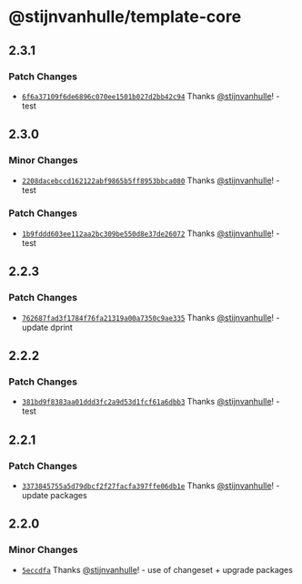 # @stijnvanhulle/template-core

## 2.3.1

### Patch Changes

- [`6f6a37109f6de6896c070ee1501b027d2bb42c94`](https://github.com/stijnvanhulle/template/commit/6f6a37109f6de6896c070ee1501b027d2bb42c94) Thanks [@stijnvanhulle](https://github.com/stijnvanhulle)! - test

## 2.3.0

### Minor Changes

- [`2208dacebccd162122abf9865b5ff8953bbca080`](https://github.com/stijnvanhulle/template/commit/2208dacebccd162122abf9865b5ff8953bbca080) Thanks [@stijnvanhulle](https://github.com/stijnvanhulle)! - test

### Patch Changes

- [`1b9fddd603ee112aa2bc309be550d8e37de26072`](https://github.com/stijnvanhulle/template/commit/1b9fddd603ee112aa2bc309be550d8e37de26072) Thanks [@stijnvanhulle](https://github.com/stijnvanhulle)! - test

## 2.2.3

### Patch Changes

- [`762687fad3f1784f76fa21319a00a7350c9ae335`](https://github.com/stijnvanhulle/template/commit/762687fad3f1784f76fa21319a00a7350c9ae335) Thanks [@stijnvanhulle](https://github.com/stijnvanhulle)! - update dprint

## 2.2.2

### Patch Changes

- [`381bd9f8383aa01ddd3fc2a9d53d1fcf61a6dbb3`](https://github.com/stijnvanhulle/template/commit/381bd9f8383aa01ddd3fc2a9d53d1fcf61a6dbb3) Thanks [@stijnvanhulle](https://github.com/stijnvanhulle)! - test

## 2.2.1

### Patch Changes

- [`3373845755a5d79dbcf2f27facfa397ffe06db1e`](https://github.com/stijnvanhulle/template/commit/3373845755a5d79dbcf2f27facfa397ffe06db1e) Thanks [@stijnvanhulle](https://github.com/stijnvanhulle)! - update packages

## 2.2.0

### Minor Changes

- [`5eccdfa`](https://github.com/stijnvanhulle/template/commit/5eccdfa5f9a7790aadde0ae02605bdd362aebf99) Thanks [@stijnvanhulle](https://github.com/stijnvanhulle)! - use of changeset + upgrade packages
